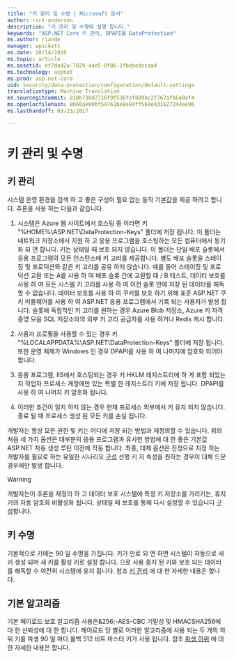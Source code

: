 ```yaml
---
title: "키 관리 및 수명 | Microsoft 문서"
author: rick-anderson
description: "키 관리 및 수명에 설명 합니다."
keywords: "ASP.NET Core 키 관리, DPAPI를 DataProtection"
ms.author: riande
manager: wpickett
ms.date: 10/14/2016
ms.topic: article
ms.assetid: ef7dad2a-7029-4ae5-8f06-1fbebedccaa4
ms.technology: aspnet
ms.prod: asp.net-core
uid: security/data-protection/configuration/default-settings
translationtype: Machine Translation
ms.sourcegitcommit: 010b730d2716f9f536fef889bc2f767afb648ef4
ms.openlocfilehash: 8b60ae69bf54761be8e04ff560e431627244ee96
ms.lasthandoff: 03/23/2017

---
```

# <a name="key-management-and-lifetime"></a>키 관리 및 수명

<a name=data-protection-default-settings></a>

## <a name="key-management"></a>키 관리

시스템 운영 환경을 검색 하 고 좋은 구성이 필요 없는 동작 기본값을 제공 하려고 합니다. 추론을 사용 하는 다음과 같습니다.

1. 시스템은 Azure 웹 사이트에서 호스팅 중 이라면 키 "%HOME%\ASP.NET\DataProtection-Keys" 폴더에 저장 됩니다. 이 폴더는 네트워크 저장소에서 지원 하 고 응용 프로그램을 호스팅하는 모든 컴퓨터에서 동기화 되 면 합니다. 키는 상태일 때 보호 되지 않습니다. 이 폴더는 단일 배포 슬롯에서 응용 프로그램의 모든 인스턴스에 키 고리를 제공합니다. 별도 배포 슬롯을 스테이징 및 프로덕션와 같은 키 고리를 공유 하지 않습니다. 예를 들어 스테이징 및 프로덕션 교환 또는 A를 사용 하 여 배포 슬롯 간에 교환할 때 / B 테스트, 데이터 보호를 사용 하 여 모든 시스템 키 고리를 사용 하 여 이전 슬롯 안에 저장 된 데이터를 해독할 수 없습니다. 데이터 보호를 사용 하 여 쿠키를 보호 하기 위해 표준 ASP.NET 쿠키 미들웨어를 사용 하 여 ASP.NET 응용 프로그램에서 기록 되는 사용자가 발생 합니다. 슬롯에 독립적인 키 고리를 원하는 경우 Azure Blob 저장소, Azure 키 자격 증명 모음 SQL 저장소와의 외부 키 고리 공급자를 사용 하거나 Redis 캐시 합니다.

2. 사용자 프로필을 사용할 수 있는 경우 키 "%LOCALAPPDATA%\ASP.NET\DataProtection-Keys" 폴더에 저장 됩니다. 또한 운영 체제가 Windows 인 경우 DPAPI를 사용 하 여 나머지에 암호화 되어야 합니다.

3. 응용 프로그램, IIS에서 호스팅되는 경우 키 HKLM 레지스트리에 하 게 포함 되었는지 작업자 프로세스 계정에만 있는 특별 한 레지스트리 키에 저장 됩니다. DPAPI를 사용 하 여 나머지 키 암호화 됩니다.

4. 이러한 조건이 일치 하지 않는 경우 현재 프로세스 외부에서 키 유지 되지 않습니다. 종료 될 때 프로세스 생성 된 모든 키를 손실 됩니다.

개발자는 항상 모든 권한 및 키는 어디에 저장 되는 방법과 재정의할 수 있습니다. 위의 처음 세 가지 옵션은 대부분의 응용 프로그램과 유사한 방법에 대 한 좋은 기본값 ASP.NET <machineKey> 자동 생성 루틴 이전에 작동 합니다. 최종, 대체 옵션은 진정으로 지정 하는 개발자를 필요로 하는 유일한 시나리오 [구성](overview.md) 선행 키 지 속성을 원하는 경우이 대체 드문 경우에만 발생 합니다.

>[!WARNING]
> 개발자는이 추론을 재정의 하 고 데이터 보호 시스템에 특정 키 저장소를 가리키는, 휴지 키의 자동 암호화 비활성화 됩니다. 상태일 때 보호를 통해 다시 설정할 수 있습니다 [구성](overview.md)합니다.

## <a name="key-lifetime"></a>키 수명

기본적으로 키에는 90 일 수명을 가집니다. 키가 만료 되 면 하면 시스템이 자동으로 새 키 생성 되며 새 키를 활성 키로 설정 합니다. 으로 사용 중지 된 키와 보호 되는 데이터를 해독할 수 여전히 시스템에 유지 됩니다. 참조 [키 관리](../implementation/key-management.md#data-protection-implementation-key-management-expiration) 에 대 한 자세한 내용은 합니다.

## <a name="default-algorithms"></a>기본 알고리즘

기본 페이로드 보호 알고리즘 사용은&256;-AES-CBC 기밀성 및 HMACSHA256에 대 한 신뢰성에 대 한 합니다. 페이로드 당 별로 이러한 알고리즘에 사용 되는 두 개의 하위 키를 파생 90 일 마다 롤백 512 비트 마스터 키가 사용 됩니다. 참조 [파생 하위](../implementation/subkeyderivation.md#data-protection-implementation-subkey-derivation-aad) 에 대 한 자세한 내용은 합니다.

